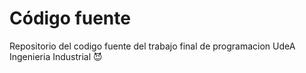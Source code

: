 # **Código fuente**

Repositorio del codigo fuente del trabajo final de programacion UdeA Ingenieria Industrial 😈
